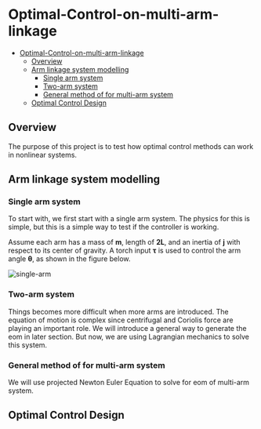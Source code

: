 [//]: # (comment like this)

<!---
![Add figure here](https://github.com/TToTMooN/Optimal-Control-on-multi-arm-linkage/blob/master/figures/testFigure.jpeg)
--->

<!---
Add LaTeX by using https://www.codecogs.com/latex/eqneditor.php
--->

# Optimal-Control-on-multi-arm-linkage

- [Optimal-Control-on-multi-arm-linkage](#optimal-control-on-multi-arm-linkage)
    - [Overview](#overview)
    - [Arm linkage system modelling](#arm-linkage-system-modelling)
        - [Single arm system](#single-arm-system)
        - [Two-arm system](#two-arm-system)
        - [General method of for multi-arm system](#general-method-of-for-multi-arm-system)
    - [Optimal Control Design](#optimal-control-design)

## Overview

The purpose of this project is to test how optimal control methods can work in nonlinear systems.



## Arm linkage system modelling

### Single arm system

To start with, we first start with a single arm system. The physics for this is simple, but this is a simple way to test if the controller is working.

Assume each arm has a mass of **m**, length of **2L**, and an inertia of **j** with respect to its center of gravity. A torch input **&tau;** is used to control the arm angle **&theta;**, as shown in the figure below.

![single-arm](figures/single-arm.jpeg)

### Two-arm system

Things becomes more difficult when more arms are introduced. The equation of motion is complex since centrifugal and Coriolis force are playing an important role. We will introduce a general way to generate the eom in later section. But now, we are using Lagrangian mechanics to solve this system.

### General method of for multi-arm system

We will use projected Newton Euler Equation to solve for eom of multi-arm system.

## Optimal Control Design
